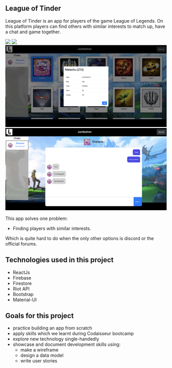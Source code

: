 ## League of Tinder

League of Tinder is an app for players of the game League of Legends. On this platform players can find others with similar interests to match up, have a chat and game together. 

![](https://github.com/ele1992/LeagueofTinder/blob/master/src/images/Screenshot_1.png)
![](https://github.com/ele1992/LeagueofTinder/blob/master/src/images/Screenshot_2.png)
![](https://github.com/ele1992/LeagueofTinder/blob/master/src/images/Screenshot_3.png)
![](https://github.com/ele1992/LeagueofTinder/blob/master/src/images/Screenshot_4.png)

This app solves one problem:

- Finding players with similar interests. 

Which is quite hard to do when the only other options is discord or the official forums.

## Technologies used in this project

- ReactJs 
- Firebase
- Firestore
- Riot API
- Bootstrap
- Material-UI

## Goals for this project

- practice building an app from scratch
- apply skills which we learnt during Codaisseur bootcamp
- explore new technology single-handedly
- showcase and document development skills using:
   - make a wireframe
   - design a data model
   - write user stories
     


